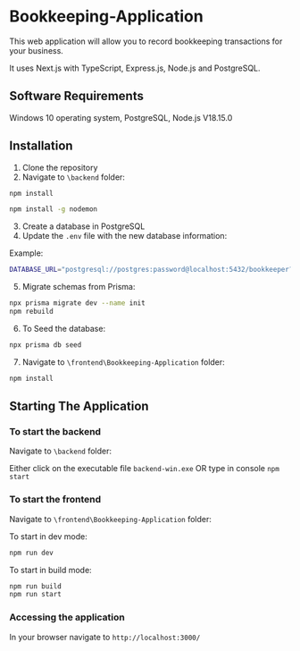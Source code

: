 # Bookkeeping-Application

This web application will allow you to record bookkeeping transactions for your business.

It uses Next.js with TypeScript, Express.js, Node.js and PostgreSQL.

## Software Requirements

Windows 10 operating system, PostgreSQL, Node.js V18.15.0

## Installation

1. Clone the repository
2. Navigate to ```\backend``` folder:
```bash 
npm install
```
```bash 
npm install -g nodemon
```

3. Create a database in PostgreSQL
4. Update the ```.env``` file with the new database information:

Example:
```bash 
DATABASE_URL="postgresql://postgres:password@localhost:5432/bookkeeper?schema=public"
```

5. Migrate schemas from Prisma:
```bash 
npx prisma migrate dev --name init
npm rebuild
```
6. To Seed the database:
```bash 
npx prisma db seed
```

7. Navigate to ```\frontend\Bookkeeping-Application``` folder:
```bash 
npm install
```

## Starting The Application

### To start the backend
Navigate to ```\backend``` folder:

Either click on the executable file ```backend-win.exe``` OR type in console ```npm start```

### To start the frontend
Navigate to ```\frontend\Bookkeeping-Application``` folder:

To start in dev mode:
```bash 
npm run dev
```

To start in build mode:
```bash 
npm run build
npm run start
```

### Accessing the application

In your browser navigate to ```http://localhost:3000/```
